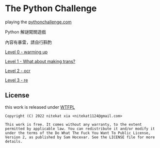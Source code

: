 # The Python Challenge

playing the [pythonchallenge.com](http://www.pythonchallenge.com/)

Python 解謎闖關遊戲

內容有暴雷，請自行斟酌

[Level 0 - warming up](00_warming_up.ipynb)

[Level 1 - What about making trans?](01_what_about_making_trans.ipynb)

[Level 2 - ocr](02_ocr.ipynb)

[Level 3 - re](03_re.ipynb)

## License

this work is released under [WTFPL](http://www.wtfpl.net/)

```
Copyright (C) 2022 nitekat xia <nitekat1124@gmail.com>

This work is free. It comes without any warranty, to the extent
permitted by applicable law. You can redistribute it and/or modify it
under the terms of the Do What The Fuck You Want To Public License,
Version 2, as published by Sam Hocevar. See the LICENSE file for more details.
```
